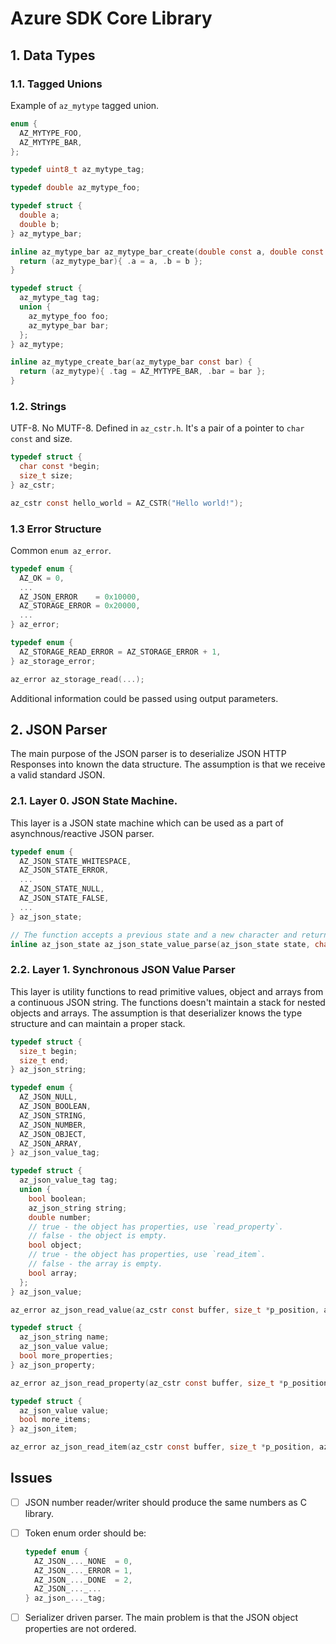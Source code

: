 # Azure SDK Core Library

## 1. Data Types

### 1.1. Tagged Unions

Example of `az_mytype` tagged union.

```c
enum {
  AZ_MYTYPE_FOO,
  AZ_MYTYPE_BAR,
};

typedef uint8_t az_mytype_tag;

typedef double az_mytype_foo;

typedef struct {
  double a;
  double b;
} az_mytype_bar;

inline az_mytype_bar az_mytype_bar_create(double const a, double const b) {
  return (az_mytype_bar){ .a = a, .b = b };
}

typedef struct {
  az_mytype_tag tag;
  union {
    az_mytype_foo foo;
    az_mytype_bar bar;
  };
} az_mytype;

inline az_mytype_create_bar(az_mytype_bar const bar) {
  return (az_mytype){ .tag = AZ_MYTYPE_BAR, .bar = bar };
}
```

### 1.2. Strings

UTF-8. No MUTF-8. Defined in `az_cstr.h`. It's a pair of a pointer to `char const` and size.

```c
typedef struct {
  char const *begin;
  size_t size;
} az_cstr;

az_cstr const hello_world = AZ_CSTR("Hello world!");
```

### 1.3 Error Structure

Common `enum az_error`.

```c
typedef enum {
  AZ_OK = 0,
  ...
  AZ_JSON_ERROR    = 0x10000,
  AZ_STORAGE_ERROR = 0x20000,
  ...
} az_error;

typedef enum {
  AZ_STORAGE_READ_ERROR = AZ_STORAGE_ERROR + 1,
} az_storage_error;

az_error az_storage_read(...);
```

Additional information could be passed using output parameters.

## 2. JSON Parser

The main purpose of the JSON parser is to deserialize JSON HTTP Responses into known the data structure.
The assumption is that we receive a valid standard JSON.

### 2.1. Layer 0. JSON State Machine.

This layer is a JSON state machine which can be used as a part of asynchnous/reactive JSON parser.

```c
typedef enum {
  AZ_JSON_STATE_WHITESPACE,
  AZ_JSON_STATE_ERROR,
  ...
  AZ_JSON_STATE_NULL,
  AZ_JSON_STATE_FALSE,
  ...
} az_json_state;

// The function accepts a previous state and a new character and returns an new state.
inline az_json_state az_json_state_value_parse(az_json_state state, char c);
```

### 2.2. Layer 1. Synchronous JSON Value Parser

This layer is utility functions to read primitive values, object and arrays from a continuous JSON string.
The functions doesn't maintain a stack for nested objects and arrays. The assumption is that deserializer knows
the type structure and can maintain a proper stack.

```c
typedef struct {
  size_t begin;
  size_t end;
} az_json_string;

typedef enum {
  AZ_JSON_NULL,
  AZ_JSON_BOOLEAN,
  AZ_JSON_STRING,
  AZ_JSON_NUMBER,
  AZ_JSON_OBJECT,
  AZ_JSON_ARRAY,
} az_json_value_tag;

typedef struct {
  az_json_value_tag tag;
  union {
    bool boolean;
    az_json_string string;
    double number;
    // true - the object has properties, use `read_property`.
    // false - the object is empty.
    bool object;
    // true - the object has properties, use `read_item`.
    // false - the array is empty.
    bool array;
  };
} az_json_value;

az_error az_json_read_value(az_cstr const buffer, size_t *p_position, az_json_value *out_json_value);

typedef struct {
  az_json_string name;
  az_json_value value;
  bool more_properties;
} az_json_property;

az_error az_json_read_property(az_cstr const buffer, size_t *p_position, az_json_property *out_property);

typedef struct {
  az_json_value value;
  bool more_items;
} az_json_item;

az_error az_json_read_item(az_cstr const buffer, size_t *p_position, az_json_item *out_item);
```

## Issues

- [ ] JSON number reader/writer should produce the same numbers as C library.
- [ ] Token enum order should be:

  ```c
  typedef enum {
    AZ_JSON_..._NONE  = 0,
    AZ_JSON_..._ERROR = 1,
    AZ_JSON_..._DONE  = 2,
    AZ_JSON_..._...
  } az_json_..._tag;
  ```

- [ ] Serializer driven parser. The main problem is that the JSON object properties are not ordered.

